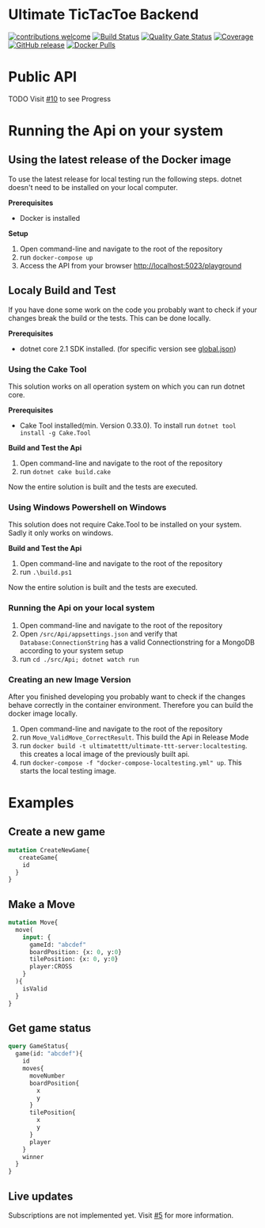 # Ultimate TicTacToe Backend

[![contributions welcome](https://img.shields.io/badge/contributions-welcome-brightgreen.svg?style=flat)](https://github.com/ultimate-ttt/ultimate-ttt-backend/issues)
[![Build Status](https://dev.azure.com/ultimate-ttt/ultimate-ttt/_apis/build/status/ultimate-ttt-Build-master?branchName=master)](https://dev.azure.com/ultimate-ttt/ultimate-ttt/_build/latest?definitionId=4&branchName=master)
[![Quality Gate Status](https://sonarcloud.io/api/project_badges/measure?project=ultimate-ttt-backend&metric=alert_status)](https://sonarcloud.io/dashboard?id=ultimate-ttt-backend)
[![Coverage](https://sonarcloud.io/api/project_badges/measure?project=ultimate-ttt-backend&metric=coverage)](https://sonarcloud.io/dashboard?id=ultimate-ttt-backend)
[![GitHub release](https://img.shields.io/github/release/ultimate-ttt/ultimate-ttt-backend.svg)](https://github.com/ultimate-ttt/ultimate-ttt-backend/releases)
[![Docker Pulls](https://img.shields.io/docker/pulls/ultimatettt/ultimate-ttt-server.svg)](https://hub.docker.com/r/ultimatettt/ultimate-ttt-server)

# Public API
TODO Visit [#10](https://github.com/ultimate-ttt/ultimate-ttt-backend/issues/10) to see Progress

# Running the Api on your system

## Using the latest release of the Docker image

To use the latest release for local testing run the following steps. dotnet doesn't need to be installed on your local computer.

**Prerequisites**
- Docker is installed

**Setup**

1. Open command-line and navigate to the root of the repository
2. run `docker-compose up`
3. Access the API from your browser [http://localhost:5023/playground](http://localhost:5023/playground)

## Localy Build and Test
If you have done some work on the code you probably want to check if your changes break the build or the tests. This can be done locally.

**Prerequisites**
- dotnet core 2.1 SDK installed. (for specific version see [global.json](./global.json))

### Using the Cake Tool

This solution works on all operation system on which you can run dotnet core.

**Prerequisites**
  
  - Cake Tool installed(min. Version 0.33.0). To install run `dotnet tool install -g Cake.Tool`

**Build and Test the Api**

1. Open command-line and navigate to the root of the repository
2. run `dotnet cake build.cake`

Now the entire solution is built and the tests are executed.

### Using Windows Powershell on Windows
  
This solution does not require Cake.Tool to be installed on your system. Sadly it only works on windows.

**Build and Test the Api**

1. Open command-line and navigate to the root of the repository
2. run `.\build.ps1`

Now the entire solution is built and the tests are executed.

### Running the Api on your local system

1. Open command-line and navigate to the root of the repository
2. Open `/src/Api/appsettings.json` and verify that `Database:ConnectionString` has a valid Connectionstring for a MongoDB according to your system setup
3. run `cd ./src/Api; dotnet watch run`

### Creating an new Image Version

After you finished developing you probably want to check if the changes behave correctly in the container environment. Therefore you can build the docker image locally.

1. Open command-line and navigate to the root of the repository
2. run `Move_ValidMove_CorrectResult`. This build the Api in Release Mode
3. run `docker build -t ultimatettt/ultimate-ttt-server:localtesting`. this creates a local image of the previously built api.
4. run `docker-compose -f "docker-compose-localtesting.yml" up`. This starts the local testing image.

# Examples

## Create a new game

```graphql
mutation CreateNewGame{
   createGame{
    id
  }
}
```

## Make a Move

```graphql
mutation Move{
  move(
    input: {
      gameId: "abcdef"
      boardPosition: {x: 0, y:0}
      tilePosition: {x: 0, y:0}
      player:CROSS
    }
  ){
    isValid
  }
}
```

## Get game status

```graphql
query GameStatus{
  game(id: "abcdef"){
    id
    moves{
      moveNumber
      boardPosition{
        x
        y
      }
      tilePosition{
        x
        y
      }
      player
    }
    winner
  }
}
```

## Live updates

Subscriptions are not implemented yet. Visit [#5](https://github.com/ultimate-ttt/ultimate-ttt-backend/issues/5) for more information.
